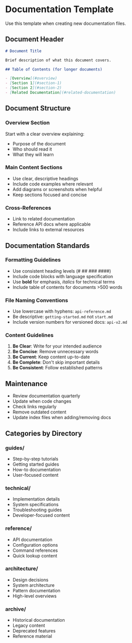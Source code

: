 # Documentation Template

Use this template when creating new documentation files.

## Document Header

```markdown
# Document Title

Brief description of what this document covers.

## Table of Contents (for longer documents)

- [Overview](#overview)
- [Section 1](#section-1)
- [Section 2](#section-2)
- [Related Documentation](#related-documentation)
```

## Document Structure

### Overview Section
Start with a clear overview explaining:
- Purpose of the document
- Who should read it
- What they will learn

### Main Content Sections
- Use clear, descriptive headings
- Include code examples where relevant
- Add diagrams or screenshots when helpful
- Keep sections focused and concise

### Cross-References
- Link to related documentation
- Reference API docs where applicable
- Include links to external resources

## Documentation Standards

### Formatting Guidelines

- Use consistent heading levels (# ## ### ####)
- Include code blocks with language specification
- Use **bold** for emphasis, *italics* for technical terms
- Include table of contents for documents >500 words

### File Naming Conventions

- Use lowercase with hyphens: `api-reference.md`
- Be descriptive: `getting-started.md` not `start.md`
- Include version numbers for versioned docs: `api-v2.md`

### Content Guidelines

1. **Be Clear**: Write for your intended audience
2. **Be Concise**: Remove unnecessary words
3. **Be Current**: Keep content up-to-date
4. **Be Complete**: Don't skip important details
5. **Be Consistent**: Follow established patterns

## Maintenance

- Review documentation quarterly
- Update when code changes
- Check links regularly
- Remove outdated content
- Update index files when adding/removing docs

## Categories by Directory

### guides/
- Step-by-step tutorials
- Getting started guides
- How-to documentation
- User-focused content

### technical/
- Implementation details
- System specifications
- Troubleshooting guides
- Developer-focused content

### reference/
- API documentation
- Configuration options
- Command references
- Quick lookup content

### architecture/
- Design decisions
- System architecture
- Pattern documentation
- High-level overviews

### archive/
- Historical documentation
- Legacy content
- Deprecated features
- Reference material